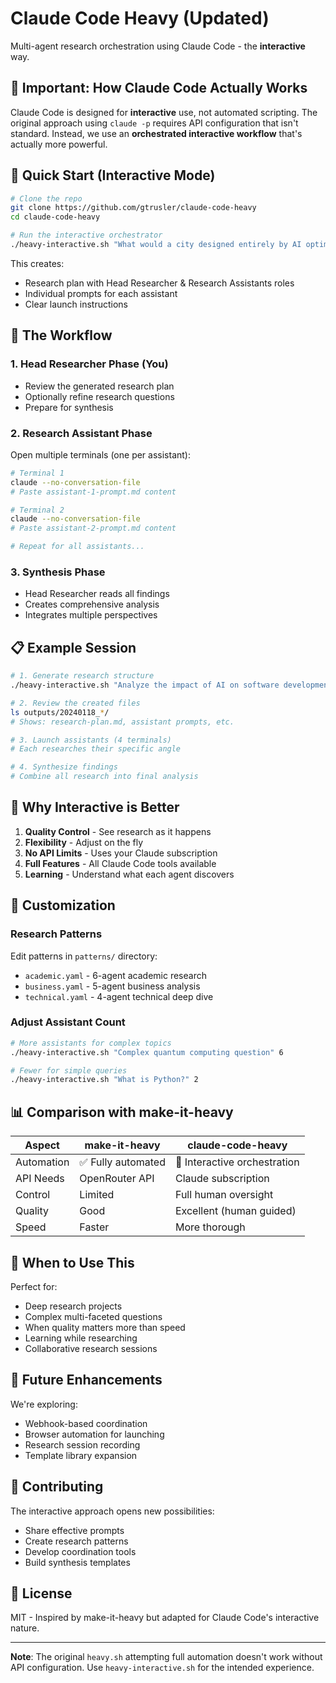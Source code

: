 # Claude Code Heavy (Updated)

Multi-agent research orchestration using Claude Code - the **interactive** way.

## 🚨 Important: How Claude Code Actually Works

Claude Code is designed for **interactive** use, not automated scripting. The original approach using `claude -p` requires API configuration that isn't standard. Instead, we use an **orchestrated interactive workflow** that's actually more powerful.

## 🚀 Quick Start (Interactive Mode)

```bash
# Clone the repo
git clone https://github.com/gtrusler/claude-code-heavy
cd claude-code-heavy

# Run the interactive orchestrator
./heavy-interactive.sh "What would a city designed entirely by AI optimize for?"
```

This creates:
- Research plan with Head Researcher & Research Assistants roles
- Individual prompts for each assistant
- Clear launch instructions

## 🎯 The Workflow

### 1. Head Researcher Phase (You)
- Review the generated research plan
- Optionally refine research questions
- Prepare for synthesis

### 2. Research Assistant Phase
Open multiple terminals (one per assistant):

```bash
# Terminal 1
claude --no-conversation-file
# Paste assistant-1-prompt.md content

# Terminal 2  
claude --no-conversation-file
# Paste assistant-2-prompt.md content

# Repeat for all assistants...
```

### 3. Synthesis Phase
- Head Researcher reads all findings
- Creates comprehensive analysis
- Integrates multiple perspectives

## 📋 Example Session

```bash
# 1. Generate research structure
./heavy-interactive.sh "Analyze the impact of AI on software development" 4

# 2. Review the created files
ls outputs/20240118_*/
# Shows: research-plan.md, assistant prompts, etc.

# 3. Launch assistants (4 terminals)
# Each researches their specific angle

# 4. Synthesize findings
# Combine all research into final analysis
```

## 🤔 Why Interactive is Better

1. **Quality Control** - See research as it happens
2. **Flexibility** - Adjust on the fly
3. **No API Limits** - Uses your Claude subscription
4. **Full Features** - All Claude Code tools available
5. **Learning** - Understand what each agent discovers

## 🔧 Customization

### Research Patterns
Edit patterns in `patterns/` directory:
- `academic.yaml` - 6-agent academic research
- `business.yaml` - 5-agent business analysis  
- `technical.yaml` - 4-agent technical deep dive

### Adjust Assistant Count
```bash
# More assistants for complex topics
./heavy-interactive.sh "Complex quantum computing question" 6

# Fewer for simple queries
./heavy-interactive.sh "What is Python?" 2
```

## 📊 Comparison with make-it-heavy

| Aspect | make-it-heavy | claude-code-heavy |
|--------|---------------|-------------------|
| Automation | ✅ Fully automated | 🔄 Interactive orchestration |
| API Needs | OpenRouter API | Claude subscription |
| Control | Limited | Full human oversight |
| Quality | Good | Excellent (human guided) |
| Speed | Faster | More thorough |

## 🎯 When to Use This

Perfect for:
- Deep research projects
- Complex multi-faceted questions
- When quality matters more than speed
- Learning while researching
- Collaborative research sessions

## 🚀 Future Enhancements

We're exploring:
- Webhook-based coordination
- Browser automation for launching
- Research session recording
- Template library expansion

## 🤝 Contributing

The interactive approach opens new possibilities:
- Share effective prompts
- Create research patterns
- Develop coordination tools
- Build synthesis templates

## 📄 License

MIT - Inspired by make-it-heavy but adapted for Claude Code's interactive nature.

---

**Note**: The original `heavy.sh` attempting full automation doesn't work without API configuration. Use `heavy-interactive.sh` for the intended experience.
